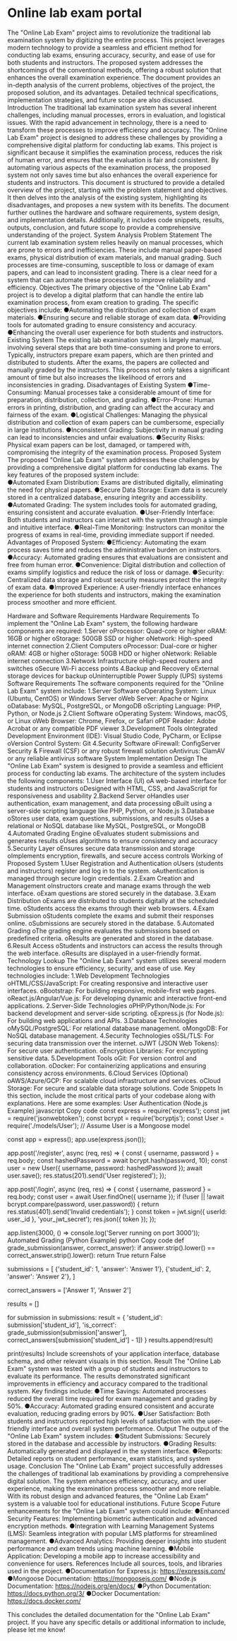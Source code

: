 # Online lab exam portal

The "Online Lab Exam" project aims to revolutionize the traditional lab examination system by digitizing the entire process. This project leverages modern technology to provide a seamless and efficient method for conducting lab exams, ensuring accuracy, security, and ease of use for both students and instructors. The proposed system addresses the shortcomings of the conventional methods, offering a robust solution that enhances the overall examination experience. The document provides an in-depth analysis of the current problems, objectives of the project, the proposed solution, and its advantages. Detailed technical specifications, implementation strategies, and future scope are also discussed.
Introduction
The traditional lab examination system has several inherent challenges, including manual processes, errors in evaluation, and logistical issues. With the rapid advancement in technology, there is a need to transform these processes to improve efficiency and accuracy. The "Online Lab Exam" project is designed to address these challenges by providing a comprehensive digital platform for conducting lab exams.
This project is significant because it simplifies the examination process, reduces the risk of human error, and ensures that the evaluation is fair and consistent. By automating various aspects of the examination process, the proposed system not only saves time but also enhances the overall experience for students and instructors.
This document is structured to provide a detailed overview of the project, starting with the problem statement and objectives. It then delves into the analysis of the existing system, highlighting its disadvantages, and proposes a new system with its benefits. The document further outlines the hardware and software requirements, system design, and implementation details. Additionally, it includes code snippets, results, outputs, conclusion, and future scope to provide a comprehensive understanding of the project.
System Analysis
Problem Statement
The current lab examination system relies heavily on manual processes, which are prone to errors and inefficiencies. These include manual paper-based exams, physical distribution of exam materials, and manual grading. Such processes are time-consuming, susceptible to loss or damage of exam papers, and can lead to inconsistent grading. There is a clear need for a system that can automate these processes to improve reliability and efficiency.
Objectives
The primary objective of the "Online Lab Exam" project is to develop a digital platform that can handle the entire lab examination process, from exam creation to grading. The specific objectives include:
●Automating the distribution and collection of exam materials.
●Ensuring secure and reliable storage of exam data.
●Providing tools for automated grading to ensure consistency and accuracy.
●Enhancing the overall user experience for both students and instructors.
Existing System
The existing lab examination system is largely manual, involving several steps that are both time-consuming and prone to errors. Typically, instructors prepare exam papers, which are then printed and distributed to students. After the exams, the papers are collected and manually graded by the instructors. This process not only takes a significant amount of time but also increases the likelihood of errors and inconsistencies in grading.
Disadvantages of Existing System
●Time-Consuming: Manual processes take a considerable amount of time for preparation, distribution, collection, and grading.
●Error-Prone: Human errors in printing, distribution, and grading can affect the accuracy and fairness of the exam.
●Logistical Challenges: Managing the physical distribution and collection of exam papers can be cumbersome, especially in large institutions.
●Inconsistent Grading: Subjectivity in manual grading can lead to inconsistencies and unfair evaluations.
●Security Risks: Physical exam papers can be lost, damaged, or tampered with, compromising the integrity of the examination process.
Proposed System
The proposed "Online Lab Exam" system addresses these challenges by providing a comprehensive digital platform for conducting lab exams. The key features of the proposed system include:<br>
●Automated Exam Distribution: Exams are distributed digitally, eliminating the need for physical papers.
●Secure Data Storage: Exam data is securely stored in a centralized database, ensuring integrity and accessibility.
●Automated Grading: The system includes tools for automated grading, ensuring consistent and accurate evaluation.
●User-Friendly Interface: Both students and instructors can interact with the system through a simple and intuitive interface.
●Real-Time Monitoring: Instructors can monitor the progress of exams in real-time, providing immediate support if needed.
Advantages of Proposed System:
●Efficiency: Automating the exam process saves time and reduces the administrative burden on instructors.
●Accuracy: Automated grading ensures that evaluations are consistent and free from human error.
●Convenience: Digital distribution and collection of exams simplify logistics and reduce the risk of loss or damage.
●Security: Centralized data storage and robust security measures protect the integrity of exam data.
●Improved Experience: A user-friendly interface enhances the experience for both students and instructors, making the examination process smoother and more efficient.

Hardware and Software Requirements
Hardware Requirements
To implement the "Online Lab Exam" system, the following hardware components are required:
1.Server
oProcessor: Quad-core or higher
oRAM: 16GB or higher
oStorage: 500GB SSD or higher
oNetwork: High-speed internet connection
2.Client Computers
oProcessor: Dual-core or higher
oRAM: 4GB or higher
oStorage: 50GB HDD or higher
oNetwork: Reliable internet connection
3.Network Infrastructure
oHigh-speed routers and switches
oSecure Wi-Fi access points
4.Backup and Recovery
oExternal storage devices for backup
oUninterruptible Power Supply (UPS) systems
Software Requirements
The software components required for the "Online Lab Exam" system include:
1.Server Software
oOperating System: Linux (Ubuntu, CentOS) or Windows Server
oWeb Server: Apache or Nginx
oDatabase: MySQL, PostgreSQL, or MongoDB
oScripting Language: PHP, Python, or Node.js
2.Client Software
oOperating System: Windows, macOS, or Linux
oWeb Browser: Chrome, Firefox, or Safari
oPDF Reader: Adobe Acrobat or any compatible PDF viewer
3.Development Tools
oIntegrated Development Environment (IDE): Visual Studio Code, PyCharm, or Eclipse
oVersion Control System: Git
4.Security Software
oFirewall: ConfigServer Security & Firewall (CSF) or any robust firewall solution
oAntivirus: ClamAV or any reliable antivirus software
System Implementation
Design
The "Online Lab Exam" system is designed to provide a seamless and efficient process for conducting lab exams. The architecture of the system includes the following components:
1.User Interface (UI)
oA web-based interface for students and instructors
oDesigned with HTML, CSS, and JavaScript for responsiveness and usability
2.Backend Server
oHandles user authentication, exam management, and data processing
oBuilt using a server-side scripting language like PHP, Python, or Node.js
3.Database
oStores user data, exam questions, submissions, and results
oUses a relational or NoSQL database like MySQL, PostgreSQL, or MongoDB
4.Automated Grading Engine
oEvaluates student submissions and generates results
oUses algorithms to ensure consistency and accuracy
5.Security Layer
oEnsures secure data transmission and storage
oImplements encryption, firewalls, and secure access controls
Working of Proposed System
1.User Registration and Authentication
oUsers (students and instructors) register and log in to the system.
oAuthentication is managed through secure login credentials.
2.Exam Creation and Management
oInstructors create and manage exams through the web interface.
oExam questions are stored securely in the database.
3.Exam Distribution
oExams are distributed to students digitally at the scheduled time.
oStudents access the exams through their web browsers.
4.Exam Submission
oStudents complete the exams and submit their responses online.
oSubmissions are securely stored in the database.
5.Automated Grading
oThe grading engine evaluates the submissions based on predefined criteria.
oResults are generated and stored in the database.
6.Result Access
oStudents and instructors can access the results through the web interface.
oResults are displayed in a user-friendly format.
Technology Lookup
The "Online Lab Exam" system utilizes several modern technologies to ensure efficiency, security, and ease of use. Key technologies include:
1.Web Development Technologies
oHTML/CSS/JavaScript: For creating responsive and interactive user interfaces.
oBootstrap: For building responsive, mobile-first web pages.
oReact.js/Angular/Vue.js: For developing dynamic and interactive front-end applications.
2.Server-Side Technologies
oPHP/Python/Node.js: For backend development and server-side scripting.
oExpress.js (for Node.js): For building web applications and APIs.
3.Database Technologies
oMySQL/PostgreSQL: For relational database management.
oMongoDB: For NoSQL database management.
4.Security Technologies
oSSL/TLS: For securing data transmission over the internet.
oJWT (JSON Web Tokens): For secure user authentication.
oEncryption Libraries: For encrypting sensitive data.
5.Development Tools
oGit: For version control and collaboration.
oDocker: For containerizing applications and ensuring consistency across environments.
6.Cloud Services (Optional)
oAWS/Azure/GCP: For scalable cloud infrastructure and services.
oCloud Storage: For secure and scalable data storage solutions.
Code Snippets
In this section, include the most critical parts of your codebase along with explanations. Here are some examples:
User Authentication (Node.js Example)
javascript
Copy code
const express = require('express');
const jwt = require('jsonwebtoken');
const bcrypt = require('bcryptjs');
const User = require('./models/User'); // Assume User is a Mongoose model

const app = express();
app.use(express.json());

app.post('/register', async (req, res) => {
    const { username, password } = req.body;
    const hashedPassword = await bcrypt.hash(password, 10);
    const user = new User({ username, password: hashedPassword });
    await user.save();
    res.status(201).send('User registered');
});

app.post('/login', async (req, res) => {
    const { username, password } = req.body;
    const user = await User.findOne({ username });
    if (!user || !await bcrypt.compare(password, user.password)) {
        return res.status(401).send('Invalid credentials');
    }
    const token = jwt.sign({ userId: user._id }, 'your_jwt_secret');
    res.json({ token });
});

app.listen(3000, () => console.log('Server running on port 3000'));
Automated Grading (Python Example)
python
Copy code
def grade_submission(answer, correct_answer):
    if answer.strip().lower() == correct_answer.strip().lower():
        return True
    return False

submissions = [
    {'student_id': 1, 'answer': 'Answer 1'},
    {'student_id': 2, 'answer': 'Answer 2'},
]

correct_answers = ['Answer 1', 'Answer 2']

results = []

for submission in submissions:
    result = {
        'student_id': submission['student_id'],
        'is_correct': grade_submission(submission['answer'], correct_answers[submission['student_id'] - 1])
    }
    results.append(result)

print(results)
Include screenshots of your application interface, database schema, and other relevant visuals in this section.
Result
The "Online Lab Exam" system was tested with a group of students and instructors to evaluate its performance. The results demonstrated significant improvements in efficiency and accuracy compared to the traditional system. Key findings include:
●Time Savings: Automated processes reduced the overall time required for exam management and grading by 50%.
●Accuracy: Automated grading ensured consistent and accurate evaluation, reducing grading errors by 90%.
●User Satisfaction: Both students and instructors reported high levels of satisfaction with the user-friendly interface and overall system performance.
Output
The output of the "Online Lab Exam" system includes:
●Student Submissions: Securely stored in the database and accessible by instructors.
●Grading Results: Automatically generated and displayed in the system interface.
●Reports: Detailed reports on student performance, exam statistics, and system usage.
Conclusion
The "Online Lab Exam" project successfully addresses the challenges of traditional lab examinations by providing a comprehensive digital solution. The system enhances efficiency, accuracy, and user experience, making the examination process smoother and more reliable. With its robust design and advanced features, the "Online Lab Exam" system is a valuable tool for educational institutions.
Future Scope
Future enhancements for the "Online Lab Exam" system could include:
●Enhanced Security Features: Implementing biometric authentication and advanced encryption methods.
●Integration with Learning Management Systems (LMS): Seamless integration with popular LMS platforms for streamlined management.
●Advanced Analytics: Providing deeper insights into student performance and exam trends using machine learning.
●Mobile Application: Developing a mobile app to increase accessibility and convenience for users.
References
Include all sources, tools, and libraries used in the project.
●Documentation for Express.js: https://expressjs.com/
●Mongoose Documentation: https://mongoosejs.com/
●Node.js Documentation: https://nodejs.org/en/docs/
●Python Documentation: https://docs.python.org/3/
●Docker Documentation: https://docs.docker.com/

This concludes the detailed documentation for the "Online Lab Exam" project. If you have any specific details or additional information to include, please let me know!
